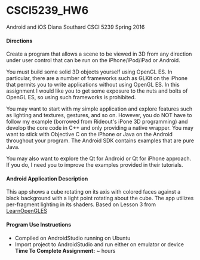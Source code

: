 # CSCI5239_HW6
Android and iOS
Diana Southard
CSCI 5239 Spring 2016

#### Directions

Create a program that allows a scene to be viewed in 3D from any direction
under user control that can be run on the iPhone/iPod/iPad or Android.

You must build some solid 3D objects yourself using OpenGL ES.  In particular,
there are a number of frameworks such as GLKit on the iPhone that permits you
to write applications without using OpenGL ES.  In this assignment I would like
you to get some exposure to the nuts and bolts of OpenGL ES, so using such
frameworks is prohibited.

You may want to start with my simple application and explore features such as
lighting and textures, gestures, and so on.  However, you do NOT have to follow
my example (borrowed from Rideout's iPone 3D programming) and develop the core
code in C++ and only providing a native wrapper.  You may want to  stick with 
Objective C on the iPhone or Java on the Android throughout your program. The
Android SDK contains examples that are pure Java.

You may also want to explore the Qt for Android or Qt for iPhone approach.  If you do, I need you to improve the examples provided in their tutorials.


#### Android Application Description
This app shows a cube rotating on its axis with colored faces against a black background with a light point rotating about the cube. The app utilizes per-fragment lighting in its shaders. Based on Lesson 3 from [LearnOpenGLES](http://www.learnopengles.com/android-lesson-three-moving-to-per-fragment-lighting/)

#### Program Use Instructions
- Compiled on AndroidStudio running on Ubuntu
- Import project to AndroidStudio and run either on emulator or device
**Time To Complete Assignment:** ~ hours


